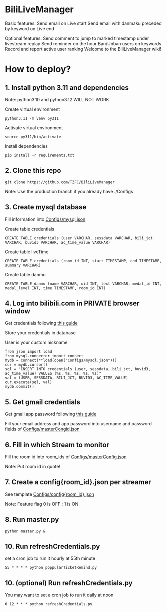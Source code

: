 # BiliLiveManager

Basic features:
Send email on Live start
Send email with danmaku preceded by keyword on Live end

Optional features:
Send comment to jump to marked timestamp under livestream replay
Send reminder on the hour
Ban/Unban users on keywords
Record and report active user ranking
Welcome to the BiliLiveManager wiki!

# How to deploy?

## 1. Install python **3.11** and dependencies

Note: python3.10 and python3.12 WILL NOT WORK

Create virtual environment

```
python3.11 -m venv py311
```

Activate virtual environment

```
source py311/bin/activate
```

Install dependencies

```
pip install -r requirements.txt
```

## 2. Clone this repo

```
git clone https://github.com/TZFC/BiliLiveManager
```

Note: Use the production branch if you already have ./Configs

## 3. Create mysql database

Fill information into [Configs/mysql.json](https://github.com/TZFC/BiliLiveManager/blob/main/Configs/mysql.json)

Create table credentials

```
CREATE TABLE credentials (user VARCHAR, sessdata VARCHAR, bili_jct VARCHAR, buvid3 VARCHAR, ac_time_value VARCHAR)
```

Create table liveTime

```
CREATE TABLE credentials (room_id INT, start TIMESTAMP, end TIMESTAMP, summary VARCHAR)
```

Create table danmu

```
CREATE TABLE danmu (name VARCHAR, uid INT, text VARCHAR, medal_id INT, medal_level INT, time TIMESTAMP, room_id INT)
```

## 4. Log into bilibili.com in **PRIVATE** browser window

Get credentials following [this guide](https://nemo2011.github.io/bilibili-api/#/get-credential)

Store your credentials in database

User is your custom nickname

```
from json import load
from mysql.connector import connect
mydb = connect(**load(open("Configs/mysql.json")))
cur = mydb.cursor()
sql = "INSERT INTO credentials (user, sessdata, bili_jct, buvid3, ac_time_value) VALUES (%s, %s, %s, %s, %s)"
val = (USER, SESSDATA, BILI_JCT, BUVID3, AC_TIME_VALUE)
cur.execute(sql, val)
mydb.commit()
```

## 5. Get gmail credentials

Get gmail app password following [this guide](https://support.google.com/mail/answer/185833?hl=en)

Fill your email address and app password into username and password fields
of [Configs/masterCongid.json](https://github.com/TZFC/BiliLiveManager/blob/main/Configs/masterConfig.json)

## 6. Fill in which Stream to monitor

Fill the room id into room_ids
of [Configs/masterConfig.json](https://github.com/TZFC/BiliLiveManager/blob/main/Configs/masterConfig.json)

Note: Put room id in quote!

## 7. Create a config{room_id}.json per streamer

See
template [Configs/config{room_id}.json](https://github.com/TZFC/BiliLiveManager/blob/main/Configs/config%7Broom_id%7D.json)

Note: Feature flag 0 is OFF ; 1 is ON

## 8. Run master.py

```
python master.py &
```

## 10. Run refreshCredentials.py

set a cron job to run it hourly at 55th minute

```
55 * * * * python poppularTicketRemind.py
```

## 10. (optional) Run refreshCredentials.py

You may want to set a cron job to run it daily at noon

```
0 12 * * * python refreshCredentials.py
```